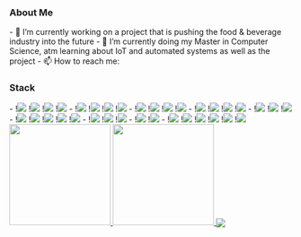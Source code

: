 <h3> About Me </h3>
- 🔭 I’m currently working on a project that is pushing the food & beverage industry into the future
- 🌱 I’m currently doing my Master in Computer Science, atm learning about IoT and automated systems as well as the project
- 📫 How to reach me: <aron.h.strandberg@gmail.com>

<h3>Stack</h3>
- !<a href="https://www.rust-lang.org/"><img src="https://img.shields.io/badge/rust-%23000000.svg?&style=for-the-badge&logo=rust&logoColor=white"/></a>
  !<a href="https://golang.org/"><img src="https://img.shields.io/badge/go-%2300ADD8.svg?&style=for-the-badge&logo=go&logoColor=white"/></a>
  !<a href="https://www.java.com/"><img src="https://img.shields.io/badge/java-%23ED8B00.svg?&style=for-the-badge&logo=java&logoColor=white"/></a>
  !<a href="https://www.python.org/"><img src="https://img.shields.io/badge/python%20-%2314354C.svg?&style=for-the-badge&logo=python&logoColor=white"/></a>
- !<a href="https://www.typescriptlang.org/"><img src="https://img.shields.io/badge/typescript%20-%23007ACC.svg?&style=for-the-badge&logo=typescript&logoColor=white"/></a>
!<a href="https://www.javascript.com/"><img src="https://img.shields.io/badge/javascript%20-%23323330.svg?&style=for-the-badge&logo=javascript&logoColor=%23F7DF1E"/></a>
!<a href="https://www.php.net/"><img src="https://img.shields.io/badge/php-%23777BB4.svg?&style=for-the-badge&logo=php&logoColor=white"/></a>
!<a href="https://www.lua.org/"><img src="https://img.shields.io/badge/lua-%232C2D72.svg?&style=for-the-badge&logo=lua&logoColor=white"/></a>
- !<img src="https://img.shields.io/badge/html5%20-%23E34F26.svg?&style=for-the-badge&logo=html5&logoColor=white"/>
  !<img src="https://img.shields.io/badge/css3%20-%231572B6.svg?&style=for-the-badge&logo=css3&logoColor=white"/>
  !<img src="https://img.shields.io/badge/latex%20-%23008080.svg?&style=for-the-badge&logo=latex&logoColor=white"/>
  !<img src="https://img.shields.io/badge/shell_script%20-%23121011.svg?&style=for-the-badge&logo=gnu-bash&logoColor=white"/>
- !<a href="https://nodejs.org/en/"><img src="https://img.shields.io/badge/node.js%20-%2343853D.svg?&style=for-the-badge&logo=node.js&logoColor=white"/></a>
  !<a href="https://angular.io/"><img src="https://img.shields.io/badge/angular%20-%23DD0031.svg?&style=for-the-badge&logo=angular&logoColor=white"/></a>
  !<a href="https://reactjs.org/"><img src="https://img.shields.io/badge/react%20-%2320232a.svg?&style=for-the-badge&logo=react&logoColor=%2361DAFB"/></a>
  !<a href="https://getbootstrap.com/"><img src="https://img.shields.io/badge/bootstrap%20-%23563D7C.svg?&style=for-the-badge&logo=bootstrap&logoColor=white"/></a>
- !<img src="https://img.shields.io/badge/git%20-%23F05033.svg?&style=for-the-badge&logo=git&logoColor=white"/>
  !<img src="https://img.shields.io/badge/github%20-%23121011.svg?&style=for-the-badge&logo=github&logoColor=white"/>
  !<img src="https://img.shields.io/badge/gitlab%20-%23181717.svg?&style=for-the-badge&logo=gitlab&logoColor=white"/>
- !<img src="https://img.shields.io/badge/AWS%20-%23FF9900.svg?&style=for-the-badge&logo=amazon-aws&logoColor=white"/> 
  !<img src="https://img.shields.io/badge/Google%20Cloud%20-%234285F4.svg?&style=for-the-badge&logo=google-cloud&logoColor=white"/> 
  !<img src="https://img.shields.io/badge/azure%20-%230072C6.svg?&style=for-the-badge&logo=azure-devops&logoColor=white"/>
  !<img src="https://img.shields.io/badge/DigitalOcean-%230167ff.svg?&style=for-the-badge&logo=digitalOcean&logoColor=white"/>
  !<img src="https://img.shields.io/badge/firebase%20-%23039BE5.svg?&style=for-the-badge&logo=firebase"/>
- !<img src="https://img.shields.io/badge/apache%20-%23D42029.svg?&style=for-the-badge&logo=apache&logoColor=white"/>
  !<img src="https://img.shields.io/badge/nginx%20-%23009639.svg?&style=for-the-badge&logo=nginx&logoColor=white"/>
  !<img src="https://img.shields.io/badge/jenkins%20-%232C5263.svg?&style=for-the-badge&logo=jenkins&logoColor=white"/>
- !<img src="https://img.shields.io/badge/mysql-%2300f.svg?&style=for-the-badge&logo=mysql&logoColor=white"/>
  !<img src ="https://img.shields.io/badge/MongoDB-%234ea94b.svg?&style=for-the-badge&logo=mongodb&logoColor=white"/>
- !<img src="https://img.shields.io/badge/docker%20-%230db7ed.svg?&style=for-the-badge&logo=docker&logoColor=white"/>
  !<img src="https://img.shields.io/badge/kubernetes%20-%23326ce5.svg?&style=for-the-badge&logo=kubernetes&logoColor=white"/>
  !<img src="https://img.shields.io/badge/ansible%20-%231A1918.svg?&style=for-the-badge&logo=ansible&logoColor=white"/>
  !<img src="https://img.shields.io/badge/terraform%20-%235835CC.svg?&style=for-the-badge&logo=terraform&logoColor=white"/>
  !<img src="https://img.shields.io/badge/-Raspberry%20Pi-C51A4A?style=for-the-badge&logo=Raspberry-Pi"/>
  !<img src="https://img.shields.io/badge/-Arduino-00979D?style=for-the-badge&logo=Arduino&logoColor=white"/>

<br/>

<a href="https://github.com/bugmana">
  <img height="180em" src="https://github-readme-stats.vercel.app/api?username=bugmana&show_icons=true&theme=cobalt" />
  <img height="180em" src="https://github-readme-stats.vercel.app/api/top-langs/?username=bugmana&theme=cobalt&layout=compact" />
</a>

<a href="https://github.com/bugmana/d7024e-kademlia">
  <img align="center" src="https://github-readme-stats.vercel.app/api/pin/?username=bugmana&repo=d7024e-kademlia" />
</a>

